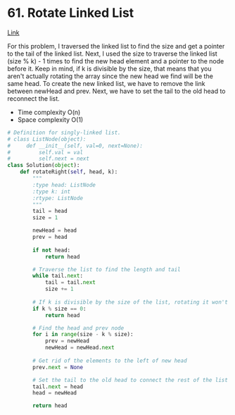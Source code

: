 # 61. Rotate Linked List
[Link](https://leetcode.com/problems/rotate-list/?envType=study-plan-v2&envId=top-interview-150)


For this problem, I traversed the linked list to find the size and get a pointer to the tail of the linked list. Next, I used the size to traverse the linked list (size % k) - 1 times to find the new head element and a pointer to the node before it. Keep in mind, if k is divisible by the size, that means that you aren't actually rotating the array since the new head we find will be the same head. To create the new linked list, we have to remove the link between newHead and prev. Next, we have to set the tail to the old head to reconnect the list.  

- Time complexity O(n) 
- Space complexity O(1)

```python
# Definition for singly-linked list.
# class ListNode(object):
#     def __init__(self, val=0, next=None):
#         self.val = val
#         self.next = next
class Solution(object):
    def rotateRight(self, head, k):
        """
        :type head: ListNode
        :type k: int
        :rtype: ListNode
        """
        tail = head
        size = 1

        newHead = head
        prev = head
        
        if not head:
            return head

        # Traverse the list to find the length and tail
        while tail.next:
            tail = tail.next
            size += 1
        
        # If k is divisible by the size of the list, rotating it won't do anything
        if k % size == 0:
            return head

        # Find the head and prev node
        for i in range(size - k % size):
            prev = newHead
            newHead = newHead.next
        
        # Get rid of the elements to the left of new head
        prev.next = None

        # Set the tail to the old head to connect the rest of the list
        tail.next = head
        head = newHead

        return head                      
```